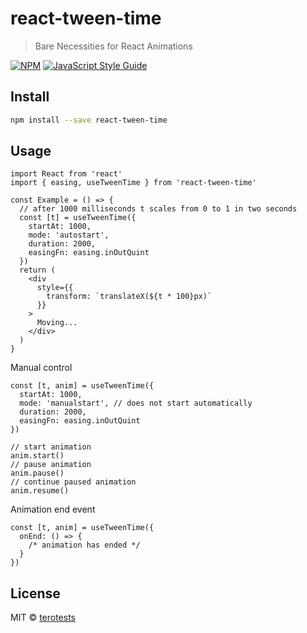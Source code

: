 # react-tween-time

> Bare Necessities for React Animations

[![NPM](https://img.shields.io/npm/v/react-tween-time.svg)](https://www.npmjs.com/package/react-tween-time) [![JavaScript Style Guide](https://img.shields.io/badge/code_style-standard-brightgreen.svg)](https://standardjs.com)

## Install

```bash
npm install --save react-tween-time
```

## Usage

```tsx
import React from 'react'
import { easing, useTweenTime } from 'react-tween-time'

const Example = () => {
  // after 1000 milliseconds t scales from 0 to 1 in two seconds
  const [t] = useTweenTime({
    startAt: 1000,
    mode: 'autostart',
    duration: 2000,
    easingFn: easing.inOutQuint
  })
  return (
    <div
      style={{
        transform: `translateX(${t * 100}px)`
      }}
    >
      Moving...
    </div>
  )
}
```

Manual control

```tsx
const [t, anim] = useTweenTime({
  startAt: 1000,
  mode: 'manualstart', // does not start automatically
  duration: 2000,
  easingFn: easing.inOutQuint
})

// start animation
anim.start()
// pause animation
anim.pause()
// continue paused animation
anim.resume()
```

Animation end event

```tsx
const [t, anim] = useTweenTime({
  onEnd: () => {
    /* animation has ended */
  }
})
```

## License

MIT © [terotests](https://github.com/terotests)
